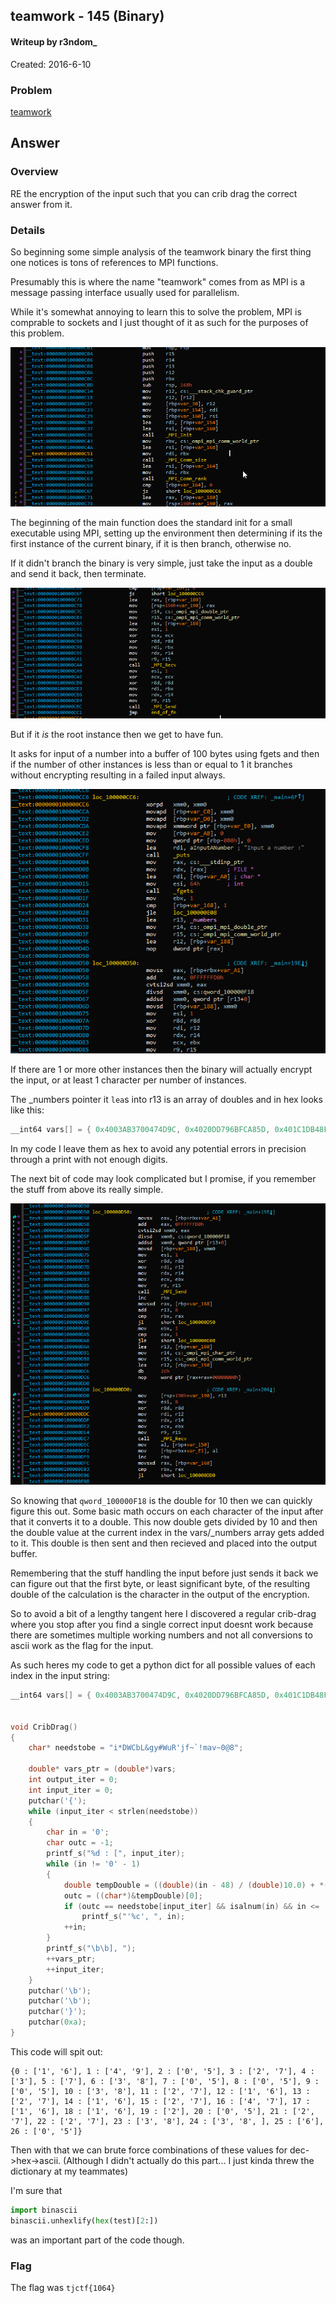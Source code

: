 ## teamwork - 145 (Binary) ##
#### Writeup by r3ndom_ #####
Created: 2016-6-10

### Problem ###
[teamwork](https://dl.dropboxusercontent.com/u/33547841/teamwork)

## Answer ##

### Overview ###
RE the encryption of the input such that you can crib drag the correct answer from it.

### Details ###

So beginning some simple analysis of the teamwork binary the first thing one notices is tons of references to MPI functions.

Presumably this is where the name "teamwork" comes from as MPI is a message passing interface usually used for parallelism.

While it's somewhat annoying to learn this to solve the problem, MPI is comprable to sockets and I just thought of it as such for the purposes of this problem.

![](teamwork1TJCTF.png)

The beginning of the main function does the standard init for a small executable using MPI, setting up the environment then determining if its the first instance of the current binary, if it is then branch, otherwise no.

If it didn't branch the binary is very simple, just take the input as a double and send it back, then terminate.

![](teamwork2TJCTF.png)

But if it _is_ the root instance then we get to have fun.

It asks for input of a number into a buffer of 100 bytes using fgets and then if the number of other instances is less than or equal to 1 it branches without encrypting resulting in a failed input always.

![](teamwork3TJCTF.png)

If there are 1 or more other instances then the binary will actually encrypt the input, or at least 1 character per number of instances.

The _numbers pointer it `lea`s into r13 is an array of doubles and in hex looks like this:

```c
__int64 vars[] = { 0x4003AB3700474D9C, 0x4020DD796BFCA85D, 0x401C1DB48FBF2544, 0x3FFDD14A0A0F4D7B, 0x40060D2CBEA4EBDD, 0x3FFBF1348B220792, 0x40223425072085B2, 0x401C0112FD32C626, 0x40192CB790FB6567, 0x3FF3B27CBF6E3F79, 0x4022B167B6C87E89, 0x4023496EE590E8F1, 0x40103AEEE957470F, 0x40147EF0F16F4385, 0x3FFF4DB6A1E81CB4, 0x4016846412CF0F9D, 0x400C6004B7F5A533, 0x401255F4E4430B18, 0x4012501711947CFA, 0x4008C0C9539B8887, 0x40157F9FCB0C026D, 0x4022130A915379FB, 0x40052DD1E53A81DC, 0x40224E66234A87E4, 0x400DB6AF038E29FA, 0x400E0B39192641B3, 0x4023171EF30A4E38, 0x402214CDFACA361A, 0x40186ACEAAF35E31, 0x4019B57214F0520D, 0x4009A0C521DDA05A, 0x4011D6BD6E8AF816, 0x401D1DFB9389B520, 0x4007DF7CED916873, 0x401447A4A48F96E1, 0x4020675A1016CE79, 0x402158FB86F47B67, 0x4013250507A6BD6F, 0x4008061AE70C1334, 0x402273F8DB489093, 0x401E3CB9A9DA597D, 0x400F6E11DBCA9692, 0x4013AADA76D97B31, 0x3FFBEA0DBAD3A605, 0x401F0B1C0010C6F8, 0x401E3EC3DAB5C39C, 0x40064A5269595FEE, 0x401AE47C73EEE526, 0x401C1700CD855971, 0x4005411B1D92B7FE, 0x4011B5B89939218A, 0x40223B365881A155, 0x4006884C6A3BDDFD, 0x40159A3443D46B27, 0x401273B14A90470B, 0x400B6CB3A2595BBC, 0x40048178705425F2, 0x40173B0C88A47ED0, 0x4015DD938151A438, 0x401BE0DE4C51116B };
```

In my code I leave them as hex to avoid any potential errors in precision through a print with not enough digits.

The next bit of code may look complicated but I promise, if you remember the stuff from above its really simple.

![](teamwork4TJCTF.png)

So knowing that `qword_100000F18` is the double for 10 then we can quickly figure this out. Some basic math occurs on each character of the input after that it converts it to a double. This now double gets divided by 10 and then the double value at the current index in the vars/_numbers array gets added to it. This double is then sent and then recieved and placed into the output buffer.

Remembering that the stuff handling the input before just sends it back we can figure out that the first byte, or least significant byte, of the resulting double of the calculation is the character in the output of the encryption.

So to avoid a bit of a lengthy tangent here I discovered a regular crib-drag where you stop after you find a single correct input doesnt work because there are sometimes multiple working numbers and not all conversions to ascii work as the flag for the input.

As such heres my code to get a python dict for all possible values of each index in the input string:

```c
__int64 vars[] = { 0x4003AB3700474D9C, 0x4020DD796BFCA85D, 0x401C1DB48FBF2544, 0x3FFDD14A0A0F4D7B, 0x40060D2CBEA4EBDD, 0x3FFBF1348B220792, 0x40223425072085B2, 0x401C0112FD32C626, 0x40192CB790FB6567, 0x3FF3B27CBF6E3F79, 0x4022B167B6C87E89, 0x4023496EE590E8F1, 0x40103AEEE957470F, 0x40147EF0F16F4385, 0x3FFF4DB6A1E81CB4, 0x4016846412CF0F9D, 0x400C6004B7F5A533, 0x401255F4E4430B18, 0x4012501711947CFA, 0x4008C0C9539B8887, 0x40157F9FCB0C026D, 0x4022130A915379FB, 0x40052DD1E53A81DC, 0x40224E66234A87E4, 0x400DB6AF038E29FA, 0x400E0B39192641B3, 0x4023171EF30A4E38, 0x402214CDFACA361A, 0x40186ACEAAF35E31, 0x4019B57214F0520D, 0x4009A0C521DDA05A, 0x4011D6BD6E8AF816, 0x401D1DFB9389B520, 0x4007DF7CED916873, 0x401447A4A48F96E1, 0x4020675A1016CE79, 0x402158FB86F47B67, 0x4013250507A6BD6F, 0x4008061AE70C1334, 0x402273F8DB489093, 0x401E3CB9A9DA597D, 0x400F6E11DBCA9692, 0x4013AADA76D97B31, 0x3FFBEA0DBAD3A605, 0x401F0B1C0010C6F8, 0x401E3EC3DAB5C39C, 0x40064A5269595FEE, 0x401AE47C73EEE526, 0x401C1700CD855971, 0x4005411B1D92B7FE, 0x4011B5B89939218A, 0x40223B365881A155, 0x4006884C6A3BDDFD, 0x40159A3443D46B27, 0x401273B14A90470B, 0x400B6CB3A2595BBC, 0x40048178705425F2, 0x40173B0C88A47ED0, 0x4015DD938151A438, 0x401BE0DE4C51116B };


void CribDrag()
{
	char* needstobe = "i*DWCbL&gy#WuR'jf~`!mav~0@8";

	double* vars_ptr = (double*)vars;
	int output_iter = 0;
	int input_iter = 0;
	putchar('{');
	while (input_iter < strlen(needstobe))
	{
		char in = '0';
		char outc = -1;
		printf_s("%d : [", input_iter);
		while (in != '0' - 1)
		{
			double tempDouble = ((double)(in - 48) / (double)10.0) + *(double *)vars_ptr;
			outc = ((char*)&tempDouble)[0];
			if (outc == needstobe[input_iter] && isalnum(in) && in <= '9' && in > '0' - 1)
				printf_s("'%c', ", in);
			++in;
		}
		printf_s("\b\b], ");
		++vars_ptr;
		++input_iter;
	}
	putchar('\b');
	putchar('\b');
	putchar('}');
	putchar(0xa);
}
```

This code will spit out:

```
{0 : ['1', '6'], 1 : ['4', '9'], 2 : ['0', '5'], 3 : ['2', '7'], 4 : ['3'], 5 : ['7'], 6 : ['3', '8'], 7 : ['0', '5'], 8 : ['0', '5'], 9 : ['0', '5'], 10 : ['3', '8'], 11 : ['2', '7'], 12 : ['1', '6'], 13 : ['2', '7'], 14 : ['1', '6'], 15 : ['2', '7'], 16 : ['4', '7'], 17 : ['1', '6'], 18 : ['1', '6'], 19 : ['2'], 20 : ['0', '5'], 21 : ['2', '7'], 22 : ['2', '7'], 23 : ['3', '8'], 24 : ['3', '8', ], 25 : ['6'], 26 : ['0', '5']}
```

Then with that we can brute force combinations of these values for dec->hex->ascii. (Although I didn't actually do this part... I just kinda threw the dictionary at my teammates)

I'm sure that 

```python
import binascii
binascii.unhexlify(hex(test)[2:])
```

was an important part of the code though.

### Flag ###

The flag was `tjctf{1064}`

